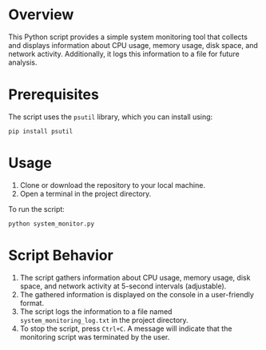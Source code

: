 # Overview
This Python script provides a simple system monitoring tool that collects and displays information about CPU usage, memory usage, disk space, and network activity. Additionally, it logs this information to a file for future analysis.
# Prerequisites
 The script uses the `psutil` library, which you can install using:
 ```
 pip install psutil
 ```
 # Usage
1. Clone or download the repository to your local machine.
2. Open a terminal in the project directory.

To run the script:
```
python system_monitor.py
```
# Script Behavior
1. The script gathers information about CPU usage, memory usage, disk space, and network activity at 5-second intervals (adjustable).
2. The gathered information is displayed on the console in a user-friendly format.
3. The script logs the information to a file named `system_monitoring_log.txt` in the project directory.
4. To stop the script, press `Ctrl+C`. A message will indicate that the monitoring script was terminated by the user.
